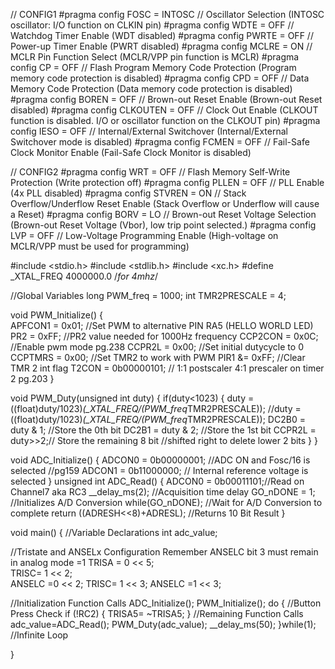

// CONFIG1
#pragma config FOSC = INTOSC    // Oscillator Selection (INTOSC oscillator: I/O function on CLKIN pin)
#pragma config WDTE = OFF       // Watchdog Timer Enable (WDT disabled)
#pragma config PWRTE = OFF      // Power-up Timer Enable (PWRT disabled)
#pragma config MCLRE = ON       // MCLR Pin Function Select (MCLR/VPP pin function is MCLR)
#pragma config CP = OFF         // Flash Program Memory Code Protection (Program memory code protection is disabled)
#pragma config CPD = OFF        // Data Memory Code Protection (Data memory code protection is disabled)
#pragma config BOREN = OFF      // Brown-out Reset Enable (Brown-out Reset disabled)
#pragma config CLKOUTEN = OFF   // Clock Out Enable (CLKOUT function is disabled. I/O or oscillator function on the CLKOUT pin)
#pragma config IESO = OFF       // Internal/External Switchover (Internal/External Switchover mode is disabled)
#pragma config FCMEN = OFF      // Fail-Safe Clock Monitor Enable (Fail-Safe Clock Monitor is disabled)

// CONFIG2
#pragma config WRT = OFF        // Flash Memory Self-Write Protection (Write protection off)
#pragma config PLLEN = OFF      // PLL Enable (4x PLL disabled)
#pragma config STVREN = ON      // Stack Overflow/Underflow Reset Enable (Stack Overflow or Underflow will cause a Reset)
#pragma config BORV = LO        // Brown-out Reset Voltage Selection (Brown-out Reset Voltage (Vbor), low trip point selected.)
#pragma config LVP = OFF        // Low-Voltage Programming Enable (High-voltage on MCLR/VPP must be used for programming)

#include <stdio.h>
#include <stdlib.h>
#include <xc.h>
#define _XTAL_FREQ 4000000.0    /*for 4mhz*/



//Global Variables 
long PWM_freq = 1000;
int TMR2PRESCALE = 4;

void PWM_Initialize() {  
    APFCON1 = 0x01;  //Set PWM to alternative PIN RA5 (HELLO WORLD LED)
    PR2 = 0xFF;  //PR2 value needed for 1000Hz frequency
    CCP2CON = 0x0C; //Enable pwm mode pg.238
    CCPR2L = 0x00;  //Set initial dutycycle to 0
    CCPTMRS = 0x00; //Set TMR2 to work with PWM
    PIR1 &= 0xFF;  //Clear TMR 2 int flag
    T2CON = 0b00000101; // 1:1 postscaler 4:1 prescaler on timer 2 pg.203
}


void PWM_Duty(unsigned int duty)
{
      if(duty<1023)
  {
    duty = ((float)duty/1023)*(_XTAL_FREQ/(PWM_freq*TMR2PRESCALE)); 
    //duty = ((float)duty/1023)*(_XTAL_FREQ/(PWM_freq*TMR2PRESCALE)); 
    DC2B0 = duty & 1; //Store the 0th bit
    DC2B1 = duty & 2; //Store the 1st bit
    CCPR2L = duty>>2;// Store the remaining 8 bit //shifted right to delete lower 2 bits
  }
}

void ADC_Initialize()
{
  ADCON0 = 0b00000001; //ADC ON and Fosc/16 is selected //pg159
  ADCON1 = 0b11000000; // Internal reference voltage is selected
}
unsigned int ADC_Read()
{
  ADCON0 = 0b00011101;//Read on Channel7 aka RC3
  __delay_ms(2); //Acquisition time delay
  GO_nDONE = 1; //Initializes A/D Conversion
  while(GO_nDONE); //Wait for A/D Conversion to complete
  return ((ADRESH<<8)+ADRESL); //Returns 10 Bit Result
}

void main()
{
  //Variable Declarations
    int adc_value;
  
  //Tristate and ANSELx Configuration  Remember ANSELC bit 3 must remain in analog mode =1
    TRISA = 0 << 5;   
    TRISC= 1 << 2;   
    ANSELC =0 << 2;
    TRISC= 1 << 3;
    ANSELC =1 << 3;


  //Initialization Function Calls
    ADC_Initialize();
    PWM_Initialize();
  do
  {
  //Button Press Check
  if (!RC2)
  {
      TRISA5= ~TRISA5;
  }
  //Remaining Function Calls
  adc_value=ADC_Read();
  PWM_Duty(adc_value);
          __delay_ms(50);
  }while(1); //Infinite Loop
  
}


